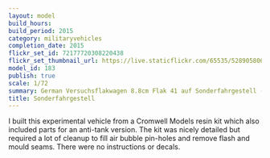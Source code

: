 ```yaml
---
layout: model
build_hours: 
build_period: 2015
category: militaryvehicles
completion_date: 2015
flickr_set_id: 72177720308220438
flickr_set_thumbnail_url: https://live.staticflickr.com/65535/52890580624_d2c633c945_m.jpg
model_id: 183
publish: true
scale: 1/72
summary: German Versuchsflakwagen 8.8cm Flak 41 auf Sonderfahrgestell (Pz.Sfl. IVc), trials, Denmark, 1944
title: Sonderfahrgestell
---
```


I built this experimental vehicle from a Cromwell Models resin kit which also included parts for an anti-tank version. The kit was nicely detailed but required a lot of cleanup to fill air bubble pin-holes and remove flash and mould seams. There were no instructions or decals.
